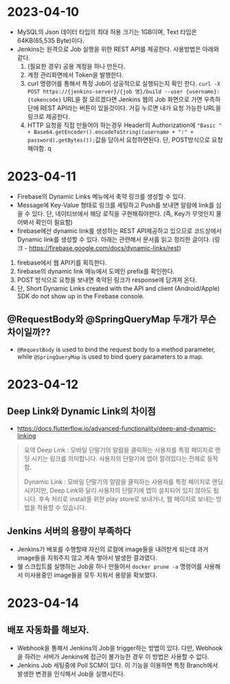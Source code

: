 # 2023-04-10
- MySQL의 Json 데이터 타입의 최대 허용 크기는 1GB이며, Text 타입은 64KB(65,535 Byte)이다.
- Jenkins는 원격으로 Job 실행을 위한 REST API를 제공한다. 사용방법은 아래와 같다.
  1. (필요한 경우) 공용 계정을 하나 만든다.
  2. 계정 관리화면에서 Token을 발행한다.
  3. curl 명령어를 통해서 특정 Job이 성공적으로 실행되는지 확인 한다. `curl -X POST https://{jenkins-server}/{job 명}/build --user {username}:{tokencode}` URL을 잘 모르겠다면 Jenkins 웹의 Job 화면으로 가면 우측하단에 REST API라는 버튼이 있을것이다. 거길 누르면 내가 요청 가능한 URL을 링크로 제공한다.
  4. HTTP 요청을 직접 만들어야 하는경우 Header의 Authorization에 `"Basic " + Base64.getEncoder().encodeToString((username + ":" + password).getBytes());`값을 담아서 요청하면된다. 단, POST방식으로 요청해야함.
  q

# 2023-04-11
- Firebase의 Dynamic Links 메뉴에서 축약 링크를 생성할 수 있다.
- Message에 Key-Value 형태로 링크를 세팅하고 Push를 보내면 알람에 link를 심을 수 있다. 단, 네이티브에서 해당 로직을 구현해줘야한다. (즉, Key가 무엇인지 물어봐서 확인이 필요함)
- firebase에선 dynamic link를 생성하는 REST API제공하고 있으므로 코드상에서 Dynamic link를 생성할 수 있다. 아래는 관련해서 문서를 읽고 정리한 글이다. (링크 - https://firebase.google.com/docs/dynamic-links/rest)

1. firebase에서 웹 API키를 획득한다.
2. firebase의 dynamic link 메뉴에서 도메인 prefix를 확인한다.
3. POST 방식으로 요청을 보내면 축약된 링크가 response에 담겨져 온다.
4. 단, Short Dynamic Links created with the API and client (Android/Apple) SDK do not show up in the Firebase console.

## @RequestBody와 @SpringQueryMap 두개가 무슨 차이일까??
- `@RequestBody` is used to bind the request body to a method parameter, while `@SpringQueryMap` is used to bind query parameters to a map.

# 2023-04-12
## Deep Link와 Dynamic Link의 차이점
- https://docs.flutterflow.io/advanced-functionality/deep-and-dynamic-linking
> 요약
> Deep Link : 모바일 단말기의 알람을 클릭하는 사용자를 특정 페이지로 랜딩 시키는 링크를 의미합니다. 사용자의 단말기에 앱이 깔려있다는 전제로 동작함.
> 
> Dynamic Link : 모바일 단말기의 알람을 클릭하는 사용자를 특정 페이지로 랜딩 시키지만, Deep Link와 달리 사용자의 단말기에 앱이 설치되어 있지 않아도 됩니다. 후속 처리로 install을 위한 play store로 보내거나, 웹 페이지로 보내는 방법을 적용할 수 있습니다.

## Jenkins 서버의 용량이 부족하다
- Jenkins가 배포를 수행할때 자신의 로컬에 image들을 내려받게 되는데 과거 image들을 지워주지 않고 계속 쌓아서 발생한 결과였다.
- 쉘 스크립트를 실행하는 Job을 하나 만들어서 `docker prune -a` 명령어를 사용해서 미사용중인 image들을 모두 지워서 용량을 확보했다.

# 2023-04-14
## 배포 자동화를 해보자.
- Webhook을 통해서 Jenkins의 Job을 trigger하는 방법이 있다. 다만, Webhook을 하려는 서버가 Jenkins에 접근이 불가능한 경우 이 방법은 사용할 수 없다.
- Jenkins Job 세팅중에 Poll SCM이 있다. 이 기능을 이용하면 특정 Branch에서 발생한 변경을 인식해서 Job을 실행시킨다.
